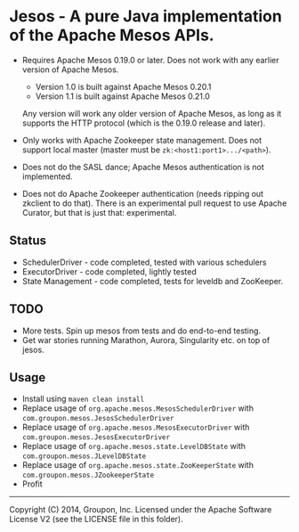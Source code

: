 # Jesos - A pure Java implementation of the Apache Mesos APIs.

* Requires Apache Mesos 0.19.0 or later. Does not work with any
  earlier version of Apache Mesos. 

  * Version 1.0 is built against Apache Mesos 0.20.1
  * Version 1.1 is built against Apache Mesos 0.21.0

  Any version will work any older version of Apache Mesos, as
  long as it supports the HTTP protocol (which is the 0.19.0 release
  and later).

* Only works with Apache Zookeeper state management. Does not support
  local master (master must be `zk:<host1:port1>.../<path>`).

* Does not do the SASL dance; Apache Mesos authentication is not
  implemented.

* Does not do Apache Zookeeper authentication (needs ripping out
  zkclient to do that). There is an experimental pull request to use
  Apache Curator, but that is just that: experimental.

## Status

* SchedulerDriver - code completed, tested with various schedulers
* ExecutorDriver - code completed, lightly tested
* State Management - code completed, tests for leveldb and ZooKeeper.

## TODO

* More tests. Spin up mesos from tests and do end-to-end testing.
* Get war stories running Marathon, Aurora, Singularity etc. on top of jesos.

## Usage

* Install using `maven clean install`
* Replace usage of `org.apache.mesos.MesosSchedulerDriver` with `com.groupon.mesos.JesosSchedulerDriver`
* Replace usage of `org.apache.mesos.MesosExecutorDriver` with `com.groupon.mesos.JesosExecutorDriver`
* Replace usage of `org.apache.mesos.state.LevelDBState` with `com.groupon.mesos.JLevelDBState`
* Replace usage of `org.apache.mesos.state.ZooKeeperState` with `com.groupon.mesos.JZookeeperState`
* Profit


----
Copyright (C) 2014, Groupon, Inc.
Licensed under the Apache Software License V2 (see the LICENSE file in this folder).
